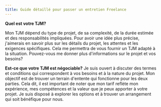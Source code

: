```yaml
---
title: Guide détaillé pour passer un entretien Freelance
---
```


**Quel est votre TJM?**

Mon TJM dépend du type de projet, de sa complexité, de la durée estimée et des responsabilités impliquées. Pour avoir une idée plus précise, j'aimerais en savoir plus sur les détails du projet, les attentes et les exigences spécifiques. Cela me permettra de vous fournir un TJM adapté à la situation. Pouvez-vous me donner plus d'informations sur le projet et vos besoins?


**Est-ce que votre TJM est négociable?**
Je suis ouvert à discuter des termes et conditions qui correspondent à vos besoins et à la nature du projet. Mon objectif est de trouver un terrain d'entente qui fonctionne pour les deux parties. Cela dit, il est important de noter que mon tarif reflète mon expérience, mes compétences et la valeur que je peux apporter à votre projet. Je suis disposé à explorer les options et à trouver un arrangement qui soit bénéfique pour nous.